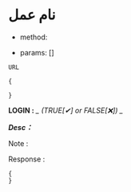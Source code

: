 # نام عمل

- method: 
  
- params: []
  
```URL```
  
```
{

}
```
  
  
**LOGIN :** *_ (TRUE[✔] or FALSE[❌]) _*
  
**_Desc：_**
  
Note : 

Response :

```
{
}
```
